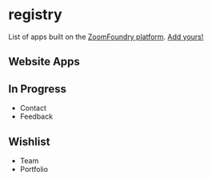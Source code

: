 # registry

List of apps built on the [ZoomFoundry platform](https://github.com/ZoomFoundry). [Add yours!](how-to-add-an-app.md)

## Website Apps

## In Progress
* Contact
* Feedback

## Wishlist
* Team
* Portfolio
